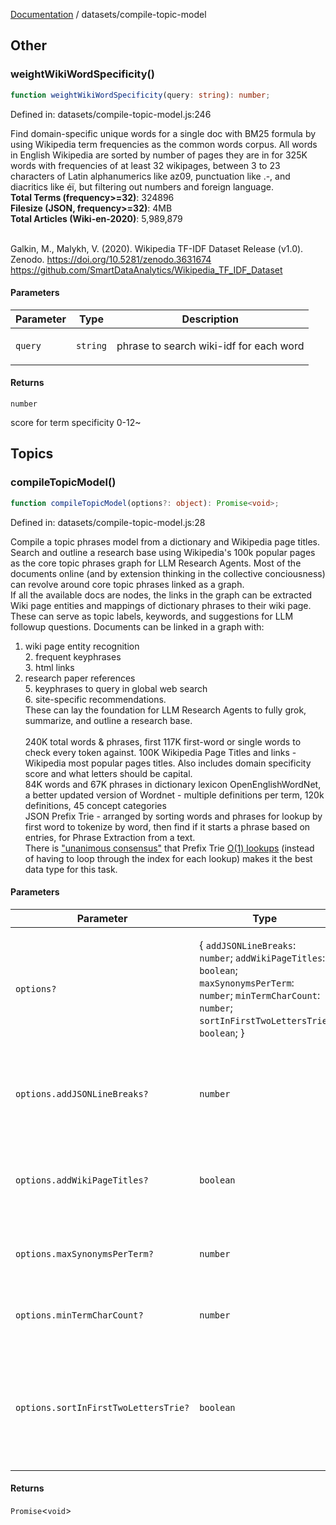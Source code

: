 [Documentation](../modules.md) / datasets/compile-topic-model

## Other

### weightWikiWordSpecificity()

```ts
function weightWikiWordSpecificity(query: string): number;
```

Defined in: datasets/compile-topic-model.js:246

Find domain-specific unique words for a single doc with BM25 formula
by using Wikipedia term frequencies as the common words corpus.
All words in English Wikipedia are sorted by number of pages they are in for 
325K words with frequencies of at least 32 wikipages, between 3 to 23 characters 
of Latin alphanumerics like az09, punctuation like .-, and diacritics like éï, 
but filtering out numbers and foreign language. <br />
<b>Total Terms (frequency>=32)</b>: 324896 <br />
<b>Filesize (JSON, frequency>=32)</b>: 4MB  <br />
<b>Total Articles (Wiki-en-2020)</b>: 5,989,879 <br /> <br />

 Galkin, M., Malykh, V. (2020). Wikipedia TF-IDF Dataset Release (v1.0). 
Zenodo. https://doi.org/10.5281/zenodo.3631674 https://github.com/SmartDataAnalytics/Wikipedia_TF_IDF_Dataset

#### Parameters

<table>
<thead>
<tr>
<th>Parameter</th>
<th>Type</th>
<th>Description</th>
</tr>
</thead>
<tbody>
<tr>
<td>

`query`

</td>
<td>

`string`

</td>
<td>

phrase to search wiki-idf for each word

</td>
</tr>
</tbody>
</table>

#### Returns

`number`

score for term specificity 0-12~

## Topics

### compileTopicModel()

```ts
function compileTopicModel(options?: object): Promise<void>;
```

Defined in: datasets/compile-topic-model.js:28

Compile a topic phrases model from a dictionary and Wikipedia page titles. <br />
Search and outline a research base using Wikipedia's 100k popular pages as the core topic 
phrases graph for LLM Research Agents. Most of the documents online (and by extension thinking 
in the collective conciousness) can revolve around core topic phrases linked as a graph.  
If all the available docs are nodes, the links in the graph can be extracted Wiki page entities 
and mappings of dictionary phrases to their wiki page. These can serve as topic labels, keywords, 
and suggestions for LLM followup questions. Documents can be linked in a graph with: <br />
1. wiki page entity recognition <br /> 2. frequent keyphrases <br /> 3. html links <br /> 
4. research paper references <br /> 5. keyphrases to query in global web search <br /> 6. site-specific recommendations. <br />
These can lay the foundation for LLM Research Agents to fully grok, summarize, and outline a research base.   <br /><br />
240K total words & phrases, first 117K first-word or single words to check every token against. 100K Wikipedia Page Titles and links - Wikipedia most popular pages titles. Also includes domain specificity score and what letters should be capital.<br />
84K  words and 67K phrases in dictionary lexicon  OpenEnglishWordNet, a better updated version of Wordnet - multiple definitions per term, 120k definitions, 45 concept categories<br />
JSON Prefix Trie  - arranged by sorting words and phrases for lookup by first word to tokenize by word, then find if it starts a phrase based on entries, for Phrase Extraction from a text. <br /> 
There is <a href="https://johnresig.com/blog/javascript-trie-performance-analysis/">"unanimous consensus"</a> that Prefix Trie <a href="https://github.com/daviddwlee84/LeetCode/blob/master/Notes/DataStructure/Trie_PrefixTree.md">O(1) lookups</a> (instead of having to loop through the index for each lookup) makes it the best data type for this task.

#### Parameters

<table>
<thead>
<tr>
<th>Parameter</th>
<th>Type</th>
<th>Description</th>
</tr>
</thead>
<tbody>
<tr>
<td>

`options?`

</td>
<td>

\{ `addJSONLineBreaks`: `number`; `addWikiPageTitles`: `boolean`; `maxSynonymsPerTerm`: `number`; `minTermCharCount`: `number`; `sortInFirstTwoLettersTrie`: `boolean`; \}

</td>
<td>

</td>
</tr>
<tr>
<td>

`options.addJSONLineBreaks?`

</td>
<td>

`number`

</td>
<td>

include line breaks in JSON output for debugging

</td>
</tr>
<tr>
<td>

`options.addWikiPageTitles?`

</td>
<td>

`boolean`

</td>
<td>

true to add wiki page titles, false for dictionary only

</td>
</tr>
<tr>
<td>

`options.maxSynonymsPerTerm?`

</td>
<td>

`number`

</td>
<td>

max synonyms per term

</td>
</tr>
<tr>
<td>

`options.minTermCharCount?`

</td>
<td>

`number`

</td>
<td>

min length of term to include

</td>
</tr>
<tr>
<td>

`options.sortInFirstTwoLettersTrie?`

</td>
<td>

`boolean`

</td>
<td>

sort the first words by first two letters Trie, needd for autocomplete after 2 letters typed

</td>
</tr>
</tbody>
</table>

#### Returns

`Promise`&lt;`void`&gt;
